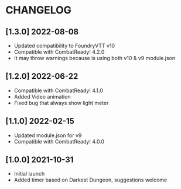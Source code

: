 # CHANGELOG
## [1.3.0] 2022-08-08
* Updated compatibility to FoundryVTT v10
* Compatible with CombatReady! 4.2.0
* It may throw warnings because is using both v10 & v9 module.json

## [1.2.0] 2022-06-22
* Compatible with CombatReady! 4.1.0
* Added Video animation
* Fixed bug that always show light meter

## [1.1.0] 2022-02-15
* Updated module.json for v9
* Compatible with CombatReady! 4.0.0

## [1.0.0] 2021-10-31
* Initial launch
* Added timer based on Darkest Dungeon, suggestions welcome